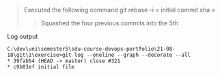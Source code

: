 >Executed the following command git rebase -i < initial commit sha >
>>Squashed the four previous commits into the 5th

Log output 

```
C:\dev\uni\semester5\sdu-course-devops-portfolio\21-08-18\git\1\exercise>git log --oneline --graph --decorate --all
* 39fab54 (HEAD -> master) close #321
* c9b83ef initial file
```